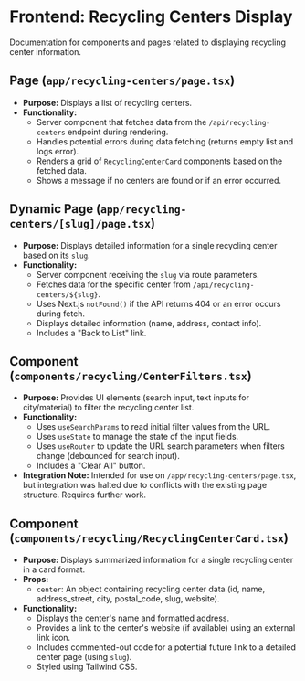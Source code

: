# Frontend: Recycling Centers Display

Documentation for components and pages related to displaying recycling center information.

## Page (`app/recycling-centers/page.tsx`)

*   **Purpose:** Displays a list of recycling centers.
*   **Functionality:**
    *   Server component that fetches data from the `/api/recycling-centers` endpoint during rendering.
    *   Handles potential errors during data fetching (returns empty list and logs error).
    *   Renders a grid of `RecyclingCenterCard` components based on the fetched data.
    *   Shows a message if no centers are found or if an error occurred.

## Dynamic Page (`app/recycling-centers/[slug]/page.tsx`)

*   **Purpose:** Displays detailed information for a single recycling center based on its `slug`.
*   **Functionality:**
    *   Server component receiving the `slug` via route parameters.
    *   Fetches data for the specific center from `/api/recycling-centers/${slug}`.
    *   Uses Next.js `notFound()` if the API returns 404 or an error occurs during fetch.
    *   Displays detailed information (name, address, contact info).
    *   Includes a "Back to List" link.

## Component (`components/recycling/CenterFilters.tsx`)

*   **Purpose:** Provides UI elements (search input, text inputs for city/material) to filter the recycling center list.
*   **Functionality:**
    *   Uses `useSearchParams` to read initial filter values from the URL.
    *   Uses `useState` to manage the state of the input fields.
    *   Uses `useRouter` to update the URL search parameters when filters change (debounced for search input).
    *   Includes a "Clear All" button.
*   **Integration Note:** Intended for use on `/app/recycling-centers/page.tsx`, but integration was halted due to conflicts with the existing page structure. Requires further work.

## Component (`components/recycling/RecyclingCenterCard.tsx`)

*   **Purpose:** Displays summarized information for a single recycling center in a card format.
*   **Props:**
    *   `center`: An object containing recycling center data (id, name, address_street, city, postal_code, slug, website).
*   **Functionality:**
    *   Displays the center's name and formatted address.
    *   Provides a link to the center's website (if available) using an external link icon.
    *   Includes commented-out code for a potential future link to a detailed center page (using `slug`).
    *   Styled using Tailwind CSS. 